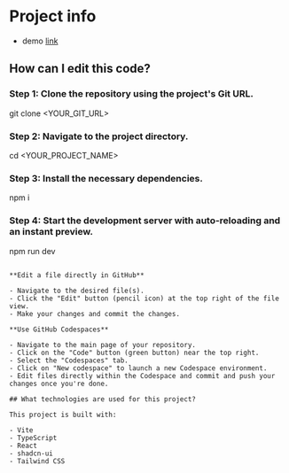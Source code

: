 # Project info
- demo [link]([url](https://phenomenal-lamington-49e1d7.netlify.app/))

## How can I edit this code?

### Step 1: Clone the repository using the project's Git URL.
git clone <YOUR_GIT_URL>

### Step 2: Navigate to the project directory.
cd <YOUR_PROJECT_NAME>

### Step 3: Install the necessary dependencies.
npm i

### Step 4: Start the development server with auto-reloading and an instant preview.
npm run dev
```

**Edit a file directly in GitHub**

- Navigate to the desired file(s).
- Click the "Edit" button (pencil icon) at the top right of the file view.
- Make your changes and commit the changes.

**Use GitHub Codespaces**

- Navigate to the main page of your repository.
- Click on the "Code" button (green button) near the top right.
- Select the "Codespaces" tab.
- Click on "New codespace" to launch a new Codespace environment.
- Edit files directly within the Codespace and commit and push your changes once you're done.

## What technologies are used for this project?

This project is built with:

- Vite
- TypeScript
- React
- shadcn-ui
- Tailwind CSS

